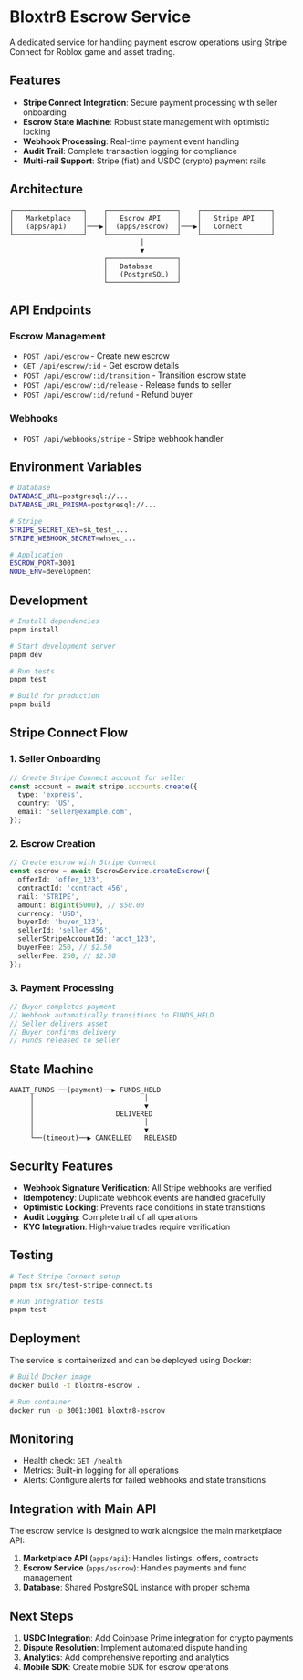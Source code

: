 # Bloxtr8 Escrow Service

A dedicated service for handling payment escrow operations using Stripe Connect for Roblox game and asset trading.

## Features

- **Stripe Connect Integration**: Secure payment processing with seller onboarding
- **Escrow State Machine**: Robust state management with optimistic locking
- **Webhook Processing**: Real-time payment event handling
- **Audit Trail**: Complete transaction logging for compliance
- **Multi-rail Support**: Stripe (fiat) and USDC (crypto) payment rails

## Architecture

```
┌─────────────────┐    ┌─────────────────┐    ┌─────────────────┐
│   Marketplace   │    │   Escrow API    │    │   Stripe API    │
│   (apps/api)    │───▶│  (apps/escrow)  │───▶│   Connect       │
└─────────────────┘    └─────────────────┘    └─────────────────┘
                                │
                                ▼
                       ┌─────────────────┐
                       │   Database      │
                       │   (PostgreSQL)  │
                       └─────────────────┘
```

## API Endpoints

### Escrow Management

- `POST /api/escrow` - Create new escrow
- `GET /api/escrow/:id` - Get escrow details
- `POST /api/escrow/:id/transition` - Transition escrow state
- `POST /api/escrow/:id/release` - Release funds to seller
- `POST /api/escrow/:id/refund` - Refund buyer

### Webhooks

- `POST /api/webhooks/stripe` - Stripe webhook handler

## Environment Variables

```bash
# Database
DATABASE_URL=postgresql://...
DATABASE_URL_PRISMA=postgresql://...

# Stripe
STRIPE_SECRET_KEY=sk_test_...
STRIPE_WEBHOOK_SECRET=whsec_...

# Application
ESCROW_PORT=3001
NODE_ENV=development
```

## Development

```bash
# Install dependencies
pnpm install

# Start development server
pnpm dev

# Run tests
pnpm test

# Build for production
pnpm build
```

## Stripe Connect Flow

### 1. Seller Onboarding
```typescript
// Create Stripe Connect account for seller
const account = await stripe.accounts.create({
  type: 'express',
  country: 'US',
  email: 'seller@example.com',
});
```

### 2. Escrow Creation
```typescript
// Create escrow with Stripe Connect
const escrow = await EscrowService.createEscrow({
  offerId: 'offer_123',
  contractId: 'contract_456',
  rail: 'STRIPE',
  amount: BigInt(5000), // $50.00
  currency: 'USD',
  buyerId: 'buyer_123',
  sellerId: 'seller_456',
  sellerStripeAccountId: 'acct_123',
  buyerFee: 250, // $2.50
  sellerFee: 250, // $2.50
});
```

### 3. Payment Processing
```typescript
// Buyer completes payment
// Webhook automatically transitions to FUNDS_HELD
// Seller delivers asset
// Buyer confirms delivery
// Funds released to seller
```

## State Machine

```
AWAIT_FUNDS ──(payment)──▶ FUNDS_HELD
     │                           │
     │                           ▼
     │                    DELIVERED
     │                           │
     │                           ▼
     └──(timeout)──▶ CANCELLED   RELEASED
```

## Security Features

- **Webhook Signature Verification**: All Stripe webhooks are verified
- **Idempotency**: Duplicate webhook events are handled gracefully
- **Optimistic Locking**: Prevents race conditions in state transitions
- **Audit Logging**: Complete trail of all operations
- **KYC Integration**: High-value trades require verification

## Testing

```bash
# Test Stripe Connect setup
pnpm tsx src/test-stripe-connect.ts

# Run integration tests
pnpm test
```

## Deployment

The service is containerized and can be deployed using Docker:

```bash
# Build Docker image
docker build -t bloxtr8-escrow .

# Run container
docker run -p 3001:3001 bloxtr8-escrow
```

## Monitoring

- Health check: `GET /health`
- Metrics: Built-in logging for all operations
- Alerts: Configure alerts for failed webhooks and state transitions

## Integration with Main API

The escrow service is designed to work alongside the main marketplace API:

1. **Marketplace API** (`apps/api`): Handles listings, offers, contracts
2. **Escrow Service** (`apps/escrow`): Handles payments and fund management
3. **Database**: Shared PostgreSQL instance with proper schema

## Next Steps

1. **USDC Integration**: Add Coinbase Prime integration for crypto payments
2. **Dispute Resolution**: Implement automated dispute handling
3. **Analytics**: Add comprehensive reporting and analytics
4. **Mobile SDK**: Create mobile SDK for escrow operations

